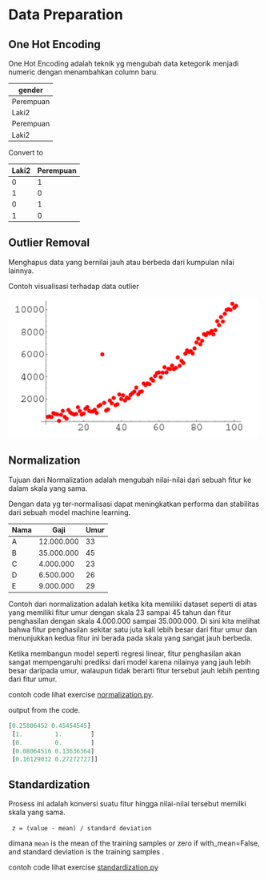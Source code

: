 # Data Preparation

## One Hot Encoding

One Hot Encoding adalah teknik yg mengubah data ketegorik menjadi numeric dengan menambahkan column baru.

| gender | 
| -- |
| Perempuan |
| Laki2 |
| Perempuan |
| Laki2 |

Convert to

| Laki2 | Perempuan |
| -- | -- |
| 0 | 1 |
| 1 | 0 |
| 0 | 1 |
| 1 | 0 |

## Outlier Removal

Menghapus data yang bernilai jauh atau berbeda dari kumpulan nilai lainnya.

Contoh visualisasi terhadap data outlier

<img src="./assets/preparation-outlier-image.png" alt="outlier">


## Normalization

Tujuan dari Normalization adalah mengubah nilai-nilai dari sebuah fitur ke dalam skala yang sama.

Dengan data yg ter-normalisasi dapat meningkatkan performa dan stabilitas dari sebuah model machine learning.


| Nama | Gaji | Umur |
| -- | -- | -- |
| A | 12.000.000 | 33 |
| B | 35.000.000 | 45 |
| C | 4.000.000 | 23 |
| D | 6.500.000 | 26 |
| E | 9.000.000 | 29 |

Contoh dari normalization adalah ketika kita memiliki dataset seperti di atas yang memiliki fitur umur dengan skala 23 sampai 45 tahun dan fitur penghasilan dengan skala 4.000.000 sampai 35.000.000. Di sini kita melihat bahwa fitur penghasilan sekitar satu juta kali lebih besar dari fitur umur dan menunjukkan kedua fitur ini berada pada skala yang sangat jauh berbeda.

Ketika membangun model seperti regresi linear, fitur penghasilan akan sangat mempengaruhi prediksi dari model karena nilainya yang jauh lebih besar daripada umur, walaupun tidak berarti fitur tersebut jauh lebih penting dari fitur umur.

contoh code lihat exercise [normalization.py](exercise/2.normalization.py).

output from the code.

```python
[0.25806452 0.45454545]
 [1.         1.        ]
 [0.         0.        ]
 [0.08064516 0.13636364]
 [0.16129032 0.27272727]]
```

## Standardization 

Prosess ini adalah konversi suatu fitur hingga nilai-nilai tersebut memilki skala yang sama.

` z = (value - mean) / standard deviation`

dimana `mean` is the mean of the training samples or zero if with_mean=False, and standard deviation is the training samples .


contoh code lihat exercise [standardization.py](exercise/2.standardization.py)
